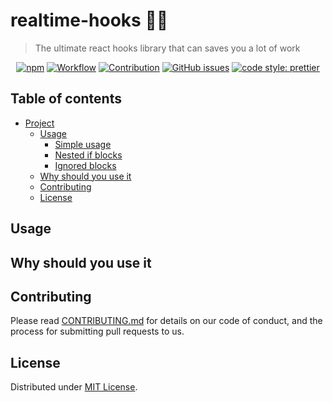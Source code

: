 # realtime-hooks 🦯✨

> The ultimate react hooks library that can saves you a lot of work

<div align=center>

[![npm](https://img.shields.io/npm/v/realtime-hooks?label=latest%20version&logo=npm)](https://www.npmjs.com/package/realtime-hooks)
[![Workflow](https://github.com/malkiii/realtime-hooks/actions/workflows/release.yml/badge.svg)](https://github.com/malkiii/realtime-hooks/actions/workflows/release.yml)
[![Contribution](https://img.shields.io/badge/-Contribution-db089e)](https://github.com/malkiii/realtime-hooks/blob/master/.github/CONTRIBUTING.md)
[![GitHub issues](https://img.shields.io/github/issues/malkiii/realtime-hooks)](https://github.com/malkiii/realtime-hooks/issues)
[![code style: prettier](https://img.shields.io/badge/code_style-prettier-ff69b4.svg)](https://github.com/prettier/prettier)

</div>

## Table of contents

- [Project](#realtime-hooks)
  - [Usage](#usage)
    - [Simple usage](#simple-usage)
    - [Nested if blocks](#nested-if-blocks)
    - [Ignored blocks](#ignored-blocks)
  - [Why should you use it](#why-should-you-use-it)
  - [Contributing](#contributing)
  - [License](#license)

## Usage

## Why should you use it

## Contributing

Please read [CONTRIBUTING.md](https://github.com/malkiii/realtime-hooks/blob/master/.github/CONTRIBUTING.md) for details on our code of conduct, and the process for submitting pull requests to us.

## License

Distributed under [MIT License](https://github.com/malkiii/realtime-hooks/blob/master/LICENSE).